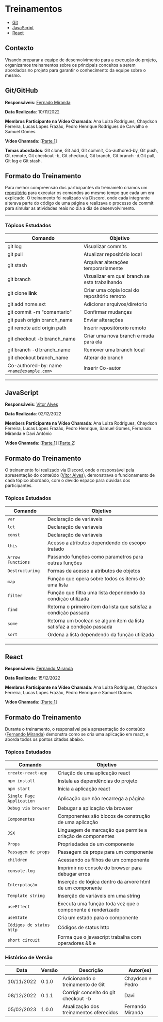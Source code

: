 # Treinamentos

- [Git](#gitgithub)
- [JavaScript](#javascript)
- [React](#react)

## Contexto

Visando preparar a equipe de desenvolvimento para a execução do projeto, organizamos treinamentos sobre os principais conceitos a serem abordados no projeto para garantir o conhecimento da equipe sobre o mesmo.

## Git/GitHub

**Responsáveis**: [Fernado Miranda](https://github.com/ilus1)

**Data Realizada**: 10/11/2022

**Membros Participante na Vídeo Chamada**: Ana Luiza Rodrigues, Chaydson Ferreira, Lucas Lopes Frazão, Pedro Henrique Rodrigues de Carvalho e Samuel Gomes

**Vídeo Chamada**: [[Parte 1](https://drive.google.com/file/d/14JDaRB8TPod8fIy9OHW0jV_BxwI4ACHT/view?usp=share_link)]

**Temas abordados**: Git clone, Git add, Git commit, Co-authored-by, Git push, Git remote, Git checkout -b, Git checkout, Git branch, Git branch -d,Git pull, Git log e Git stash.

## Formato do Treinamento

Para melhor compreensão dos participantes do treinameto criamos um [repositório](https://github.com/ilus1/2022-2-CAPJu-Doc) para executar os comandos ao mesmo tempo que cada um era explicado. O treinamento foi realizado via Discord, onde cada integrante alterava parte do código de uma página e realizava o processo de commit para simular as atividades reais no dia a dia de desenvolvimento.

---

### Tópicos Estudados

| Comando| Objetivo|
| --- | --- |
| git log                                   |  Visualizar commits                            |
| git pull                                  |  Atualizar repositório local                   |
| git stash                                 |  Arquivar alterações temporariamente           |
| git branch                                |  Vizualizar em qual branch se esta trabalhando |
| git clone **link**                        |  Criar uma cópia local do repositório remoto   |
| git add nome.ext                          |  Adicionar arquivos/diretorio                  |
| git commit -m "comentario"                |  Confirmar mudanças                            |
| git push origin branch_name               |  Enviar alterações                             |
| git remote add origin path                |  Inserir repositórorio remoto                  |
| git checkout -b branch_name               |  Criar uma nova branch e muda para ela         |
| git branch -d branch_name                 |  Remover uma branch local                      |
| git checkout branch_name                  |  Alterar de branch                             |
| Co-authored-by: name `<name@example.com>` |  Inserir Co-autor                              |

---

## JavaScript

**Responsáveis**: [Vitor Alves](https://github.com/vitorAlves7)

**Data Realizada**: 02/12/2022

**Members Participante na Vídeo Chamada**: Ana Luiza Rodrigues, Chaydson Ferreira, Lucas Lopes Frazão, Pedro Henrique, Samuel Gomes, Fernando Miranda e Davi Antônio

**Vídeo Chamada**: [[Parte 1](https://drive.google.com/file/d/1iKMJc3O8JG57jrkmkgCUrYf6dYB9Uheh/view?usp=sharing)] [[Parte 2](https://drive.google.com/file/d/1-ba1704PvQNB3dryGQTCs54rY-spp3Pz/view?usp=share_link)]

## Formato do Treinamento

O treinamento foi realizado via Discord, onde o responsável pela apresentação do conteúdo ([Vitor Alves](https://github.com/vitorAlves7)), demonstrava o funcionamento de cada tópico abordado, com o devído espaço para dúvidas dos participantes.

### Tópicos Estudados

| Comando| Objetivo|
| -- | --- |
| `var` |  Declaração de variáveis |
| `let` |  Declaração de variáveis |
| `const` |  Declaração de variáveis |
| `this` | Acesso a atributos dependendo do escopo tratado |
| `Arrow Functions` |  Passando funções como parametros para outras funções |
| `Destructuring` | Formas de acesso a atributos de objetos |
| `map` | Função que opera sobre todos os items de uma lista |
| `filter` |  Função que filtra uma lista dependendo da condição utilizada |
| `find` |  Retorna o primeiro item da lista que satisfaz a condição passada |
| `some` |  Retorna um boolean se algum item da lista satisfaz a condição passada |
| `sort` |  Ordena a lista dependendo da função utilizada |

---

## React

**Responsáveis**: [Fernando Miranda](https://github.com/ilus1)

**Data Realizada**: 15/12/2022

**Membros Participante na Vídeo Chamada**: Ana Luiza Rodrigues, Chaydson Ferreira, Lucas Lopes Frazão, Pedro Henrique e Samuel Gomes

**Vídeo Chamada**: [[Parte 1](https://drive.google.com/file/d/1XcH9vEZnTz5ybbnKZdVYkTQdslKv3Z3r/view?usp=share_link)]


## Formato do Treinamento

Durante o treinamento, o responsável pela apresentação do conteúdo ([Fernando Miranda]()) demonstra como se cria uma aplicação em react, e aborda todos os pontos citados abaixo.

### Tópicos Estudados

| Comando| Objetivo|
| -- | --- |
| `create-react-app` |  Criação de uma aplicação react |
| `npm install` |  Instala as dependências do projeto |
| `npm start` |  Inicia a aplicação react |
| `Single Page Application` |  Aplicação que não recarrega a página |
| `Debug via browser` |  Debugar a aplicação via browser |
| `Componentes` |  Componentes são blocos de construção de uma aplicação |
| `JSX` |  Linguagem de marcação que permite a criação de componentes |
| `Props` |  Propriedades de um componente |
| `Passagem de props` |  Passagem de props para um componente |
| `children` |  Acessando os filhos de um componente |
| `console.log` |  Imprimir no console do browser para debugar erros |
| `Interpolação` |  Inserção de lógica dentro da arvore html de um componente |
| `Template string` |  Inserção de variáveis em uma string |
| `useEffect` |  Executa uma função toda vez que o componente é renderizado |
| `useState` |  Cria um estado para o componente |
| `Códigos de status http` |  Códigos de status http |
| `short circuit` | Forma que o javascript trabalha com operadores && e || [Short circuit](https://developer.mozilla.org/en-US/docs/Web/JavaScript/Reference/Operators/Logical_AND) |



### Histórico de Versão

| Data       | Versão | Descrição                                        | Autor(es)       |
| ---------- | ------ | ------------------------------------------------ | --------------- |
| 10/11/2022 | 0.1.0  | Adicionando o treinamento de Git                 | Chaydson e Pedro|
| 08/12/2022 | 0.1.1  | Corrigir conceito do git checkout -b             | Davi            |
| 05/02/2023 | 1.0.0  | Atualização dos treinamentos oferecidos          | Fernando Miranda|
